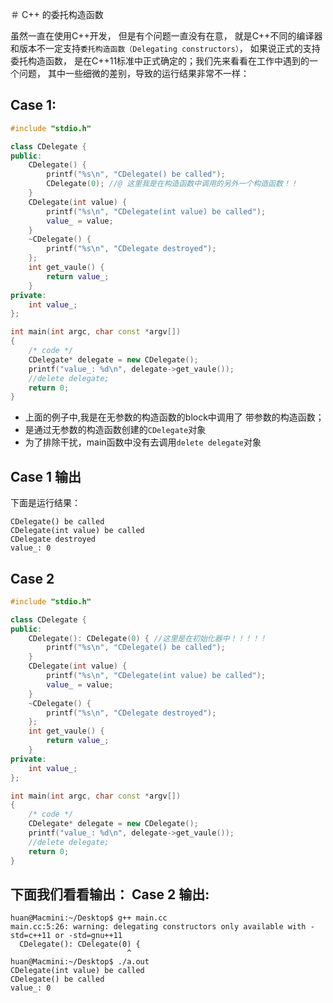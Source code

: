＃ C++ 的委托构造函数

虽然一直在使用C++开发， 但是有个问题一直没有在意， 就是C++不同的编译器和版本不一定支持`委托构造函数（Delegating constructors）`， 如果说正式的支持委托构造函数， 是在C++11标准中正式确定的；我们先来看看在工作中遇到的一个问题， 其中一些细微的差别，导致的运行结果非常不一样：

Case 1:
---

```c++
#include "stdio.h"

class CDelegate {
public:
	CDelegate() {
		printf("%s\n", "CDelegate() be called");
		CDelegate(0); //@ 这里我是在构造函数中调用的另外一个构造函数！！
	}
	CDelegate(int value) {
		printf("%s\n", "CDelegate(int value) be called");
		value_ = value;
	}
	~CDelegate() {
		printf("%s\n", "CDelegate destroyed");
	};
	int get_vaule() {
		return value_;
	}
private:
	int value_;
};

int main(int argc, char const *argv[])
{
	/* code */
	CDelegate* delegate = new CDelegate();
	printf("value_: %d\n", delegate->get_vaule());
	//delete delegate;
	return 0;
}
```

- 上面的例子中,我是在无参数的构造函数的block中调用了 带参数的构造函数；
- 是通过无参数的构造函数创建的`CDelegate`对象
- 为了排除干扰，main函数中没有去调用`delete delegate`对象

Case 1 输出
---

下面是运行结果：
```shell
CDelegate() be called
CDelegate(int value) be called
CDelegate destroyed
value_: 0
```

Case 2
---

```c++
#include "stdio.h"

class CDelegate {
public:
	CDelegate(): CDelegate(0) { //这里是在初始化器中！！！！！
		printf("%s\n", "CDelegate() be called");
	}
	CDelegate(int value) {
		printf("%s\n", "CDelegate(int value) be called");
		value_ = value;
	}
	~CDelegate() {
		printf("%s\n", "CDelegate destroyed");
	};
	int get_vaule() {
		return value_;
	}
private:
	int value_;
};

int main(int argc, char const *argv[])
{
	/* code */
	CDelegate* delegate = new CDelegate();
	printf("value_: %d\n", delegate->get_vaule());
	//delete delegate;
	return 0;
}
```
下面我们看看输出：
Case 2 输出:
---
```shell
huan@Macmini:~/Desktop$ g++ main.cc
main.cc:5:26: warning: delegating constructors only available with -std=c++11 or -std=gnu++11
  CDelegate(): CDelegate(0) {
                          ^
huan@Macmini:~/Desktop$ ./a.out 
CDelegate(int value) be called
CDelegate() be called
value_: 0
```
